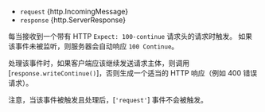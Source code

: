 <!-- YAML
added: v0.3.0
-->

* `request` {http.IncomingMessage}
* `response` {http.ServerResponse}

每当接收到一个带有 HTTP `Expect: 100-continue` 请求头的请求时触发。
如果该事件未被监听，则服务器会自动响应 `100 Continue`。

处理该事件时，如果客户端应该继续发送请求主体，则调用 [`response.writeContinue()`]，否则生成一个适当的 HTTP 响应（例如 400 错误请求）。

注意，当该事件被触发且处理后，[`'request'`] 事件不会被触发。

